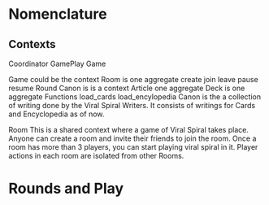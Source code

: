 # Nomenclature

## Contexts
Coordinator
GamePlay
Game
    


Game could be the context
    Room is one aggregate
        create
        join
        leave
        pause
        resume
    Round
Canon is is a context
    Article one aggregate
    Deck is one aggregate
    Functions
        load_cards
        load_encylopedia
Canon is the a collection of writing done by the Viral Spiral Writers.
It consists of writings for Cards and Encyclopedia as of now.

Room
This is a shared context where a game of Viral Spiral takes place.
Anyone can create a room and invite their friends to join the room.
Once a room has more than 3 players, you can start playing viral spiral in it. 
Player actions in each room are isolated from other Rooms. 

# Rounds and Play
